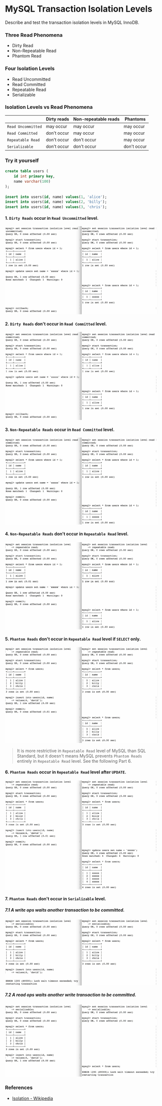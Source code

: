 # MySQL Transaction Isolation Levels

Describe and test the transaction isolation levels in MySQL InnoDB.

### Three Read Phenomena

- Dirty Read
- Non-Repeatable Read
- Phantom Read

### Four Isolation Levels

- Read Uncommitted
- Read Committed
- Repeatable Read
- Serializable

### Isolation Levels vs Read Phenomena

|                    | Dirty reads | Non-repeatable reads | Phantoms    |
| ------------------ | ----------- | -------------------- | ----------- |
| `Read Uncommitted` | may occur   | may occur            | may occur   |
| `Read Committed`   | don't occur | may occur            | may occur   |
| `Repeatable Read`  | don't occur | don't occur          | may occur   |
| `Serializable`     | don't occur | don't occur          | don't occur |

### Try it yourself

```sql
create table users (
    id int primary key,
    name varchar(100)
);

insert into users(id, name) values(1, 'alice');
insert into users(id, name) values(2, 'billy');
insert into users(id, name) values(3, 'chris');
```

#### 1. `Dirty Reads` occur in `Read Uncommitted` level.

![Dirty-Reads-occur-in-Read-Uncommitted-level](1-Dirty-Reads-occur-in-Read-Uncommitted-level.jpg?raw=true)

#### 2. `Dirty Reads` don't occur in `Read Committed` level.

![Dirty-Reads-dont-occur-in-Read-Committed-level](2-Dirty-Reads-dont-occur-in-Read-Committed-level.jpg?raw=true)

#### 3. `Non-Repeatable Reads` occur in `Read Committed` level.

![Non-Repeatable-Reads-occur-in-Read-Committed-level](3-Non-Repeatable-Reads-occur-in-Read-Committed-level.jpg?raw=true)

#### 4. `Non-Repeatable Reads` don't occur in `Repeatable Read` level.

![Non-Repeatable-Reads-dont-occur-in-Repeatable-Read-level](4-Non-Repeatable-Reads-dont-occur-in-Repeatable-Read-level.jpg?raw=true)

#### 5. `Phantom Reads` don't occur in `Repeatable Read` level if `SELECT` only.

![Phantom-Reads-dont-occur-in-Repeatable-Read-level-if-SELECT-only](5-Phantom-Reads-dont-occur-in-Repeatable-Read-level-if-SELECT-only.jpg?raw=true)

> It is more restrictive in `Repeatable Read` level of MySQL than SQL Standard, but it doesn't means MySQL prevents `Phantom Reads` entirely in `Repeatable Read` level. See the following Part 6.

#### 6. `Phantom Reads` occur in `Repeatable Read` level after `UPDATE`.

![Phantom-Reads-occur-in-Repeatable-Read-level-after-UPDATE](6-Phantom-Reads-occur-in-Repeatable-Read-level-after-UPDATE.jpg?raw=true)

#### 7. `Phantom Reads` don't occur in `Serializable` level.

##### 7.1 A write ops waits another transaction to be committed.

![Phantom-Reads-dont-occur-in-Serializable-level-1](7-Phantom-Reads-dont-occur-in-Serializable-level-1.jpg?raw=true)

##### 7.2 A read ops waits another write transaction to be committed.

![Phantom-Reads-dont-occur-in-Serializable-level-2](7-Phantom-Reads-dont-occur-in-Serializable-level-2.jpg?raw=true)


### References
- [Isolation - Wikipedia](https://en.wikipedia.org/wiki/Isolation_(database_systems))